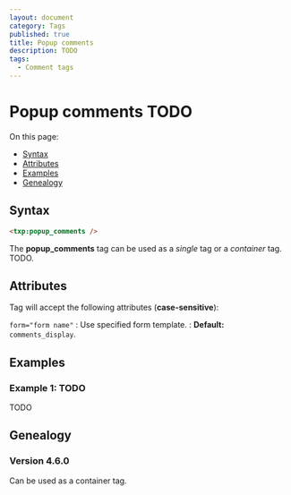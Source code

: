 ```yaml
---
layout: document
category: Tags
published: true
title: Popup comments
description: TODO
tags:
  - Comment tags
---
```


# Popup comments TODO

On this page:

* [Syntax](#syntax)
* [Attributes](#attributes)
* [Examples](#examples)
* [Genealogy](#genealogy)

## Syntax

~~~ html
<txp:popup_comments />
~~~

The **popup_comments** tag can be used as a *single* tag or a *container* tag. TODO.

## Attributes

Tag will accept the following attributes (**case-sensitive**):

`form="form name"`
: Use specified form template.
: **Default:** `comments_display`.

## Examples

### Example 1: TODO

TODO

## Genealogy

### Version 4.6.0

Can be used as a container tag.
